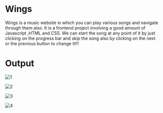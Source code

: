 # Wings
Wings is a music website in which you can play various songs and navigate through them also.
It is a frontend project involving a good amount of Javascript ,HTML and CSS.
We can start the song at any point of it by just clicking on the progress bar and skip the song also by clicking on the next or the previous button to change it!!!

# Output

![1](https://github.com/zamiul043/Wings/assets/126311727/85ffdb95-9b38-4275-bbd0-82a137c93f97)

![2](https://github.com/zamiul043/Wings/assets/126311727/c6144b00-a465-4c88-99e9-54d4ea3135a2)

![3](https://github.com/zamiul043/Wings/assets/126311727/cb117d5f-e1e8-46b2-9b05-ecd2eed8e0f9)

![4](https://github.com/zamiul043/Wings/assets/126311727/3263d687-7088-4ce5-9821-4f86535cefa6)
